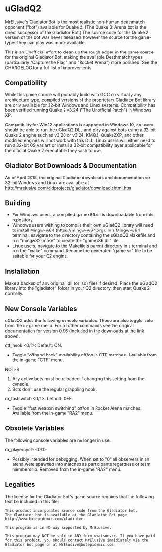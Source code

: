 # uGladQ2
MrElusive's Gladiator Bot is the most realistic non-human deathmatch opponent ("bot") available for Quake 2.  (The Quake 3: Arena bot is the direct successor of the Gladiator Bot.)  The source code for the Quake 2 version of the bot was never released, however the source for the game-types they can play was made available.

This is an Unofficial effort to clean up the rough edges in the game source for the original Gladiator Bot, making the available Deathmatch types (particularly "Capture the Flag" and "Rocket Arena") more polished.  See the CHANGELOG for a full list of improvements.

Compatibility
---------------
While this game source will probably build with GCC on virtually any architecture type, compiled versions of the proprietary Gladiator Bot library are only available for 32-bit Windows and Linux systems.  Compatibility has been verified running Quake 2 v3.24 ("The Unofficial Patch") in Windows XP.

Compatibility for Win32 applications is supported in Windows 10, so users should be able to run the uGladQ2 DLL and play against bots using a 32-bit Quake 2 engine such as v3.20 or v3.24.  KMQ2, Quake2XP, and other modified engines will not work with this DLL!
Linux users will either need to run a 32-bit OS variant or install a 32-bit compatibility layer applicable for the official Quake 2 executable they wish to use.

Gladiator Bot Downloads & Documentation
---------------
As of April 2018, the original Gladiator downloads and documentation for 32-bit Windows and Linux are available at http://mrelusive.com/oldprojects/gladiator/download.shtml.htm
 
Building
---------------
- For Windows users, a compiled gamex86.dll is downloadable from this repository.
- Windows users wishing to compile their own uGladQ2 library will need to install Mingw-w64 (https://mingw-w64.org).  In a Mingw-w64 terminal, navigate to the directory containing the uGladQ2 Makefile and run "mingw32-make" to create the "gamex86.dll" file.
- Linux users, navigate to the Makefile's parent directory in a terminal and run the "make" command.  Rename the generated "game.so" file to be suitable for your Q2 engine.

Installation
---------------
Make a backup of any original .dll (or .so) files if desired.  Place the uGladQ2 library into the "gladiator" folder in your Q2 directory, then start Quake 2 normally.

New Console Variables
--------------
uGladQ2 adds the following console variables.  These are also toggle-able from the in-game menu.  For all other commands see the original documentation for version 0.96 (included in the downloads at the link above).

ctf_hook <0/1>: Default: ON.
- Toggle "offhand hook" availability off/on in CTF matches.  Available from the in-game "CTF" menu.

NOTES
1. Any active bots must be reloaded if changing this setting from the console.
2. Bots don't use the regular grappling hook.

ra_fastswitch <0/1>: Default: OFF.
- Toggle "fast weapon switching" off/on in Rocket Arena matches.  Available from the in-game "RA2" menu.

Obsolete Variables
--------------
The following console variables are no longer in use.

ra_playercycle <0/1>
- Possibly intended for debugging.  When set to "0" all observers in an arena were spawned into matches as participants regardless of team membership.  Removed from the in-game "RA2" menu.

Legalities
---------------
The license for the Gladiator Bot's game source requires that the following text be included in this file:

    This product incorporates source code from the Gladiator bot.
    The Gladiator bot is available at the Gladiator Bot page
    http://www.botepidemic.com/gladiator.

    This program is in NO way supported by MrElusive.

    This program may NOT be sold in ANY form whatsoever. If you have paid
    for this product, you should contact MrElusive immidiately via the
    Gladiator bot page or at MrElusive@botepidemic.com
